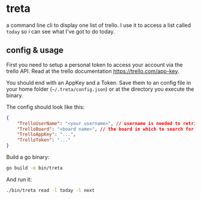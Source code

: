 # treta

a command line cli to display one list of trello. I use it to access a list called `today` so i can see what I've got to do today.

## config & usage

First you need to setup a personal token to access your account via the trello API. Read at the trello documentation <https://trello.com/app-key>.

You should end with an AppKey and a Token. Save them to an config file in your home folder (`~/.treta/config.json`) or at the directory you execute the binary.

The config should look like this: 

```json
{
    "TrelloUserName": "<your username>", // username is needed to retrieve your boards
    "TrelloBoard": "<board name>", // the board in which to search for the list; your user needs permission on this board
    "TrelloAppKey": "...",
    "TrelloToken": "..."
}
```

Build a go binary:

```bash
go build -o bin/treta
```

And run it:

```bash
./bin/treta read -l today -l next
```
